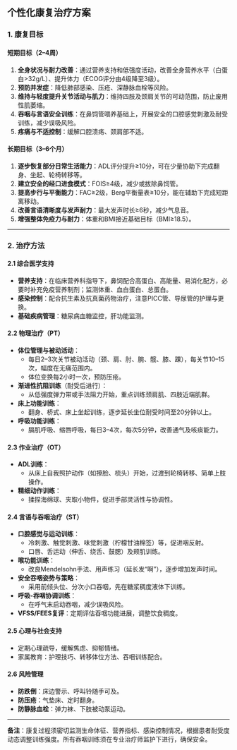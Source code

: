 ## 个性化康复治疗方案

### 1. 康复目标

#### 短期目标（2–4周）
1. **全身状况与耐力改善**：通过营养支持和低强度活动，改善全身营养水平（白蛋白>32g/L）、提升体力（ECOG评分由4级降至3级）。
2. **预防并发症**：降低肺部感染、压疮、深静脉血栓等风险。
3. **维持与轻度提升关节活动与肌力**：维持四肢及颈肩关节的可动范围，防止废用性肌萎缩。
4. **吞咽与言语安全训练**：在鼻饲管喂养基础上，开展安全的口腔感觉刺激及耐受训练，减少误吸风险。
5. **疼痛与不适控制**：缓解口腔溃疡、颈肩部不适。

#### 长期目标（3–6个月）
1. **逐步恢复部分日常生活能力**：ADL评分提升≥10分，可在少量协助下完成翻身、坐起、轮椅转移等。
2. **建立安全的经口进食模式**：FOIS≥4级，减少或拔除鼻饲管。
3. **提高步行与平衡能力**：FAC≥2级，Berg平衡量表≥10分，能在辅助下完成短距离移动。
4. **改善言语清晰度与发声耐力**：最大发声时长≥6秒，减少气息音。
5. **增强整体免疫力与耐力**：体重和BMI接近基础目标（BMI≥18.5）。

---

### 2. 治疗方法

#### 2.1 综合医学支持
- **营养支持**：在临床营养科指导下，鼻饲配合高蛋白、高能量、易消化配方，必要时补充免疫营养制剂；监测体重、血白蛋白、总蛋白。
- **感染控制**：配合抗生素及抗真菌药物治疗，注意PICC管、导尿管的护理与更换。
- **基础疾病管理**：糖尿病血糖监控，肝功能监测。

#### 2.2 物理治疗（PT）
- **体位管理与被动活动**：
  - 每日2–3次关节被动活动（颈、肩、肘、腕、髋、膝、踝），每关节10–15次，幅度在无痛范围内。
  - 体位变换每2小时一次，预防压疮。
- **渐进性抗阻训练**（耐受后进行）：
  - 从低强度弹力带或手法阻力开始，重点训练颈肩肌、四肢近端肌群。
- **床上功能训练**：
  - 翻身、桥式、床上坐起训练，逐步延长坐位耐受时间至20分钟以上。
- **呼吸功能训练**：
  - 膈肌呼吸、缩唇呼吸，每日3–4次，每次5分钟，改善通气及咳痰能力。

#### 2.3 作业治疗（OT）
- **ADL训练**：
  - 从床上自我照护动作（如擦脸、梳头）开始，过渡到轮椅转移、简单上肢操作。
- **精细动作训练**：
  - 揉捏海绵球、夹取小物件，促进手部灵活性与协调性。

#### 2.4 言语与吞咽治疗（ST）
- **口腔感觉与运动训练**：
  - 冷刺激、触觉刺激、味觉刺激（柠檬甘油棉签）等，促进咽反射。
  - 口唇、舌运动（伸舌、绕舌、鼓腮）及颊肌训练。
- **喉功能训练**：
  - 改良Mendelsohn手法、用声练习（延长发“啊”），逐步增加发声时间。
- **安全吞咽姿势与策略**：
  - 采用前倾头位、分次小口吞咽，先在糖浆稠度液体下训练。
- **呼吸-吞咽协调训练**：
  - 在呼气末启动吞咽，减少误吸风险。
- **VFSS/FEES复评**：定期评估吞咽功能进展，调整饮食稠度。

#### 2.5 心理与社会支持
- 定期心理疏导，缓解焦虑、抑郁情绪。
- 家属教育：护理技巧、转移体位方法、吞咽训练配合。

#### 2.6 风险管理
- **防跌倒**：床边警示、呼叫铃随手可及。
- **防压疮**：气垫床、定时翻身。
- **防静脉血栓**：弹力袜、下肢被动泵运动。

---

**备注**：康复过程须密切监测生命体征、营养指标、感染控制情况，根据患者耐受度动态调整训练强度。所有吞咽训练须在专业治疗师监护下进行，确保安全。
